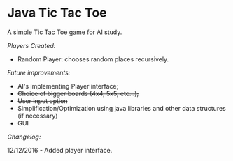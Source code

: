 # Java Tic Tac Toe

A simple Tic Tac Toe game for AI study.

*Players Created:*

 *  Random Player: chooses random places recursively.

*Future improvements:*

 *  AI's implementing Player interface;
 *  ~~Choice of bigger boards (4x4, 5x5, etc...);~~
 *  ~~User input option~~
 *  Simplification/Optimization using java libraries and other data structures (if necessary)
 *  GUI
 
 *Changelog:*
 
 12/12/2016 - Added player interface.